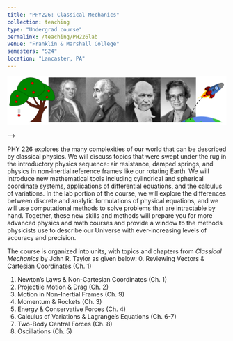 ```yaml
---
title: "PHY226: Classical Mechanics"
collection: teaching
type: "Undergrad course"
permalink: /teaching/PH226lab
venue: "Franklin & Marshall College"
semesters: "S24"
location: "Lancaster, PA"
---
```


<!--
<!-- <div style="line-height: 1.5em; font-size: 0.8em; font-style: italic;">-->
[<img src="../images/phy226-header.png" alt='Newton, Lagrange, Hamilton, and Johnson'>](https://xkcd.com/2240/)
<!-- <br>Marlyn Wescoff and Jean Jennings Wescoff programming the ENIAC computer. Image copyright Corbis / Getty Images.</div> -->
-->


PHY 226 explores the many complexities of our world that can be described by classical physics. We will discuss topics that were swept under the rug in the introductory physics sequence: air resistance, damped springs, and physics in non-inertial reference frames like our rotating Earth. We will introduce new mathematical tools including cylindrical and spherical coordinate systems, applications of differential equations, and the calculus of variations. In the lab portion of the course, we will explore the differences between discrete and analytic formulations of physical equations, and we will use computational methods to solve problems that are intractable by hand. Together, these new skills and methods will prepare you for more advanced physics and math courses and provide a window to the methods physicists use to describe our Universe with ever-increasing levels of accuracy and precision. 

The course is organized into units, with topics and chapters from *Classical Mechanics* by John R. Taylor as given below: 
0.	Reviewing Vectors & Cartesian Coordinates (Ch. 1)
1.	Newton’s Laws & Non-Cartesian Coordinates (Ch. 1)
2.	Projectile Motion & Drag (Ch. 2)
3.	Motion in Non-Inertial Frames (Ch. 9)
4.	Momentum & Rockets (Ch. 3)
5.	Energy & Conservative Forces (Ch. 4)
6.	Calculus of Variations & Lagrange’s Equations (Ch. 6-7)
7.	Two-Body Central Forces (Ch. 8)
8.	Oscillations (Ch. 5)


